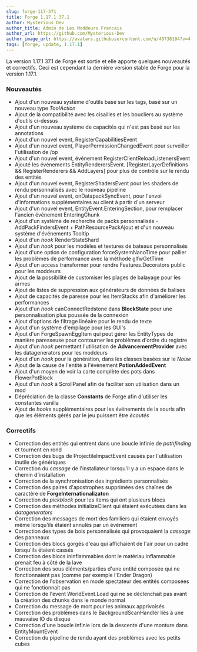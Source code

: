 ```yaml
---
slug: forge-117-371
title: Forge 1.17.1 37.1
author: Mysterious_Dev
author_title: Admin de Les Moddeurs Francais
author_url: https://github.com/Mysterious-Dev
author_image_url: https://avatars.githubusercontent.com/u/40738104?v=4
tags: [forge, update, 1.17.1]
---
```


La version 1.17.1 37.1 de Forge est sortie et elle apporte quelques nouveautés et correctifs. Ceci est cependant la dernière version stable de Forge pour la version 1.17.1.

<!--truncate-->

### Nouveautés
- Ajout d'un nouveau système d'outils basé sur les tags, basé sur un nouveau type _ToolAction_
- Ajout de la compatibilité avec les cisailles et les boucliers au système d'outils ci-dessus
- Ajout d'un nouveau système de capacités qui n'est pas basé sur les annotations
- Ajout d'un nouvel event, RegisterCapabilitiesEvent
- Ajout d'un nouvel event, PlayerPermissionChangedEvent pour surveiller l'utilisation de /op
- Ajout d'un nouvel event, événement RegisterClientReloadListenersEvent
- Ajouté les événements EntityRenderersEvent. [RegisterLayerDefinitions && RegisterRenderers && AddLayers] pour plus de contrôle sur le rendu des entités
- Ajout d'un nouvel event, RegisterShadersEvent pour les shaders de rendu personnalisés avec le nouveau pipeline
- Ajout d'un nouvel event, onDatapackSyncEvent, pour l'envoi d'informations supplémentaires au client à partir d'un serveur
- Ajout d'un nouvel event, EntityEvent.EnteringSection, pour remplacer l'ancien événement EnteringChunk
- Ajout d'un système de recherche de packs personnalisés - AddPackFindersEvent + PathResourcePackAjout et d'un nouveau système d'événements Tooltip
- Ajout d'un _hook_ RenderStateShard
- Ajout d'un _hook_ pour les modèles et textures de bateaux personnalisés
- Ajout d'une option de configuration forceSystemNanoTime pour pallier les problèmes de performance avec la méthode glfwGetTime
- Ajout d'un access transformer pour rendre Features.Decorators public pour les moddeurs
- Ajout de la possibilité de customiser les plages de balayage pour les armes
- Ajout de listes de suppression aux générateurs de données de balises
- Ajout de capacités de paresse pour les ItemStacks afin d'améliorer les performances
- Ajout d'un _hook_ canConnectRedstone dans **BlockState** pour une personnalisation plus poussée de la connexion
- Ajout d'options de filtrage linéaire pour le rendu de texte
- Ajout d'un système d'empilage pour les GUI's
- Ajout d'un ForgeSpawnEggItem qui peut gérer les EntityTypes de manière paresseuse pour contourner les problèmes d'ordre du registre
- Ajout d'un _hook_ permettant l'utilisation de **AdvancementProvider** avec les datagenerators pour les moddeurs
- Ajout d'un _hook_ pour la génération, dans les classes basées sur le _Noise_
- Ajout de la cause de l'entité à l'événement **PotionAddedEvent**
- Ajout d'un moyen de voir la carte complète des pots dans FlowerPotBlock
- Ajout d'un _hook_ à ScrollPanel afin de faciliter son utilisation dans un mod
- Dépréciation de la classe **Constants** de Forge afin d'utiliser les constantes vanilla
- Ajout de _hooks_ supplémentaires pour les événements de la souris afin que les éléments gérés par le jeu puissent être _écoutés_

### Correctifs
- Correction des entités qui entrent dans une boucle infinie de _pathfinding_ et tournent en rond
- Correction des bugs de ProjectileImpactEvent causés par l'utilisation inutile de génériques
- Correction du _cassage_ de l'installateur lorsqu'il y a un espace dans le chemin d'installation
- Correction de la synchronisation des ingrédients personnalisés
- Correction des paires d'apostrophes supprimées des chaînes de caractère de **ForgeInternationalizaton**
- Correction du _pickblock_ pour les items qui ont plusieurs blocs
- Correction des méthodes initializeClient qui étaient exécutées dans les _datagenerators_
- Correction des messages de mort des familiers qui étaient envoyés même lorsqu'ils étaient annulés par un événement
- Correction des types de bois personnalisés qui provoquaient la _cassage_ des panneaux
- Correction des blocs gorgés d'eau qui affichaient de l'air pour un cadre lorsqu'ils étaient cassés
- Correction des blocs ininflammables dont le matériau inflammable prenait feu à côté de la lave
- Correction des sous éléments/parties d'une entité composée qui ne fonctionnaient pas (comme par exemple l'Ender Dragon)
- Correction de l'observation en mode spectateur des entités composées qui ne fonctionnait pas
- Correction de l'event WorldEvent.Load qui ne se déclenchait pas avant la création des chunks dans le monde normal
- Correction du message de mort pour les animaux apprivoisés
- Correction des problèmes dans le BackgroundScanHandler liés à une mauvaise IO du disque
- Correction d'une boucle infinie lors de la descente d'une monture dans EntityMountEvent
- Correction du pipeline de rendu ayant des problèmes avec les petits cubes